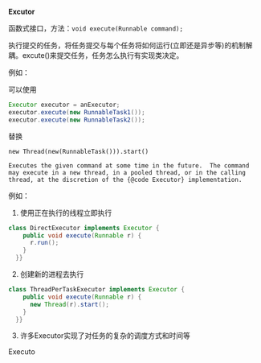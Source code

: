 **Excutor**

函数式接口，方法：`void execute(Runnable command);` 

执行提交的任务，将任务提交与每个任务将如何运行(立即还是异步等)的机制解耦。excute()来提交任务，任务怎么执行有实现类决定。

例如：

可以使用

```java
Executor executor = anExecutor;
executor.execute(new RunnableTask1());
executor.execute(new RunnableTask2());
```

替换

`new Thread(new(RunnableTask())).start()`



```
Executes the given command at some time in the future.  The command may execute in a new thread, in a pooled thread, or in the calling thread, at the discretion of the {@code Executor} implementation.
```



例如：

1. 使用正在执行的线程立即执行

```java
class DirectExecutor implements Executor {
    public void execute(Runnable r) {
      r.run();
    }
  }}
```

2. 创建新的进程去执行

```java
class ThreadPerTaskExecutor implements Executor {
    public void execute(Runnable r) {
      new Thread(r).start();
    }
  }}
```

3. 许多Executor实现了对任务的复杂的调度方式和时间等



Executo






